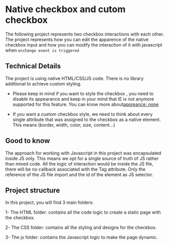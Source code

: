 # Native checkbox and cutom checkbox 
The following project represents two checkbox interactions with each other. The project represents how you can edit the apparence of the native checkbox input and how you can modify the interaction of it with javascript when ```onchange event is triggered```

## Technical Details
The project is using native HTML/CSS/JS code. There is no library additional to achieve custom styling.

* Please keep in mind if you want to style the checkbox , you need to disable its appearance and keep in your mind that IE is not anymore supported for this feature. You can know more about[appreance: none](https://caniuse.com/?search=appearance%3A%20none)

* If you want a custom checkbox style, we need to think about every single attribute that was assigned to the checkbox as a native element. This means (border, width, color, size, content...)

## Good to know
The approach for working with Javascript in this project was encapsulated inside JS only. This means we opt for a single source of truth of JS rather than mixed code. All the logic of interaction would be inside the JS file, there will be no callback associated with the Tag attribute.
Only the reference of the JS file import and the id of the element as JS selector.

## Project structure
In this project, you will find 3 main folders:

1- The HTML folder: contains all the code logic to create a static page with the checkbox.

2- The CSS folder: contains all the styling and designs for the checkbox.

3- The js folder: contains the Javascript logic to make the page dynamic.